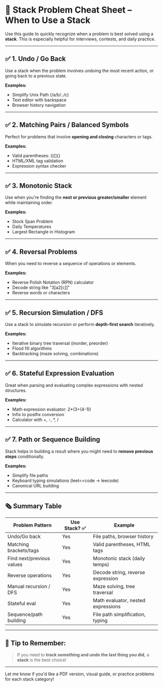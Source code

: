 # 🧰 Stack Problem Cheat Sheet – When to Use a Stack

Use this guide to quickly recognize when a problem is best solved using a **stack**. This is especially helpful for interviews, contests, and daily practice.

---

## ✅ 1. Undo / Go Back

Use a stack when the problem involves undoing the most recent action, or going back to a previous state.

**Examples:**

- Simplify Unix Path (/a/b/../c)
- Text editor with backspace
- Browser history navigation

---

## ✅ 2. Matching Pairs / Balanced Symbols

Perfect for problems that involve **opening and closing** characters or tags.

**Examples:**

- Valid parentheses: ()[]{}
- HTML/XML tag validation
- Expression syntax checker

---

## ✅ 3. Monotonic Stack

Use when you're finding the **next or previous greater/smaller** element while maintaining order.

**Examples:**

- Stock Span Problem
- Daily Temperatures
- Largest Rectangle in Histogram

---

## ✅ 4. Reversal Problems

When you need to reverse a sequence of operations or elements.

**Examples:**

- Reverse Polish Notation (RPN) calculator
- Decode string like "3[a2[c]]"
- Reverse words or characters

---

## ✅ 5. Recursion Simulation / DFS

Use a stack to simulate recursion or perform **depth-first search** iteratively.

**Examples:**

- Iterative binary tree traversal (inorder, preorder)
- Flood fill algorithms
- Backtracking (maze solving, combinations)

---

## ✅ 6. Stateful Expression Evaluation

Great when parsing and evaluating complex expressions with nested structures.

**Examples:**

- Math expression evaluator: 2\*(3+(4-1))
- Infix to postfix conversion
- Calculator with +, -, \*, /

---

## ✅ 7. Path or Sequence Building

Stack helps in building a result where you might need to **remove previous steps** conditionally.

**Examples:**

- Simplify file paths
- Keyboard typing simulations (leet<<code → leecode)
- Canonical URL building

---

## 🗞️ Summary Table

| Problem Pattern           | Use Stack? ✅ | Example                            |
| ------------------------- | ------------- | ---------------------------------- |
| Undo/Go back              | Yes           | File paths, browser history        |
| Matching brackets/tags    | Yes           | Valid parentheses, HTML tags       |
| Find next/previous values | Yes           | Monotonic stack (daily temps)      |
| Reverse operations        | Yes           | Decode string, reverse expression  |
| Manual recursion / DFS    | Yes           | Maze solving, tree traversal       |
| Stateful eval             | Yes           | Math evaluator, nested expressions |
| Sequence/path building    | Yes           | File path simplification, typing   |

---

## 💪 Tip to Remember:

> If you need to **track something and undo the last thing you did**, a **stack** is the best choice!

---

Let me know if you'd like a PDF version, visual guide, or practice problems for each stack category!
